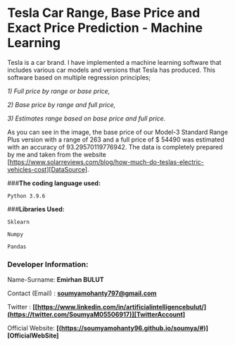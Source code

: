 # **Tesla Car Range, Base Price and Exact Price Prediction - Machine Learning**
Tesla is a car brand. I have implemented a machine learning software that includes various car models and versions that Tesla has produced. This software based on multiple regression principles;

_1) Full price by range or base price,_

_2) Base price by range and full price,_

_3) Estimates range based on base price and full price._

As you can see in the image, the base price of our Model-3 Standard Range Plus version with a range of 263 and a full price of $ 54490 was estimated with an accuracy of 93.29570119776942. The data is completely prepared by me and taken from the website [https://www.solarreviews.com/blog/how-much-do-teslas-electric-vehicles-cost][DataSource].

###**The coding language used:**

`Python 3.9.6`

###**Libraries Used:**

`Sklearn`

`Numpy`

`Pandas`
### **Developer Information:**

Name-Surname: **Emirhan BULUT**

Contact (Email) : **soumyamohanty797@gmail.com**

Twitter : **[[https://www.linkedin.com/in/artificialintelligencebulut/](https://twitter.com/SoumyaM05506917)][TwitterAccount]**

[LinkedinAccount]: https://www.linkedin.com/in/artificialintelligencebulut/

Official Website: **[(https://soumyamohanty96.github.io/soumya/#)][OfficialWebSite]**
<!-- 
[OfficialWebSite]: [https://www.emirhanbulut.com.tr](https://soumyamohanty96.github.io/soumya/#)

[DataSource]: https://www.solarreviews.com/blog/how-much-do-teslas-electric-vehicles-cost -->

